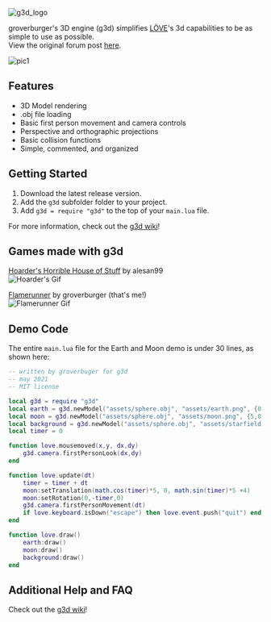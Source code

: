 ![g3d_logo](https://user-images.githubusercontent.com/19754251/91235387-502bb980-e6ea-11ea-9d12-74f762f69859.png)

groverburger's 3D engine (g3d) simplifies [LÖVE](http://love2d.org)'s 3d capabilities to be as simple to use as possible.<br/>
View the original forum post [here](https://love2d.org/forums/viewtopic.php?f=5&t=86350).

![pic1](demo.gif)

## Features

- 3D Model rendering
- .obj file loading
- Basic first person movement and camera controls
- Perspective and orthographic projections
- Basic collision functions
- Simple, commented, and organized

## Getting Started

1. Download the latest release version.
2. Add the `g3d` subfolder folder to your project.
3. Add `g3d = require "g3d"` to the top of your `main.lua` file.

For more information, check out the [g3d wiki](https://github.com/groverburger/g3d/wiki)!

## Games made with g3d

[Hoarder's Horrible House of Stuff](https://alesan99.itch.io/hoarders-horrible-house-of-stuff) by alesan99<br/>
![Hoarder's Gif](https://img.itch.zone/aW1hZ2UvODY2NDc3LzQ4NjYzMDcuZ2lm/original/byZGOE.gif)

[Flamerunner](https://groverburger.itch.io/flamerunner) by groverburger (that's me!)<br/>
![Flamerunner Gif](https://img.itch.zone/aW1nLzMzMDU0NzMuZ2lm/original/%2BM%2F78x.gif)

## Demo Code

The entire `main.lua` file for the Earth and Moon demo is under 30 lines, as shown here:
```lua
-- written by groverbuger for g3d
-- may 2021
-- MIT license

local g3d = require "g3d"
local earth = g3d.newModel("assets/sphere.obj", "assets/earth.png", {0,0,4})
local moon = g3d.newModel("assets/sphere.obj", "assets/moon.png", {5,0,4}, nil, {0.5,0.5,0.5})
local background = g3d.newModel("assets/sphere.obj", "assets/starfield.png", {0,0,0}, nil, {500,500,500})
local timer = 0

function love.mousemoved(x,y, dx,dy)
    g3d.camera.firstPersonLook(dx,dy)
end

function love.update(dt)
    timer = timer + dt
    moon:setTranslation(math.cos(timer)*5, 0, math.sin(timer)*5 +4)
    moon:setRotation(0,-timer,0)
    g3d.camera.firstPersonMovement(dt)
    if love.keyboard.isDown("escape") then love.event.push("quit") end
end

function love.draw()
    earth:draw()
    moon:draw()
    background:draw()
end
```

## Additional Help and FAQ 

Check out the [g3d wiki](https://github.com/groverburger/g3d/wiki)!
